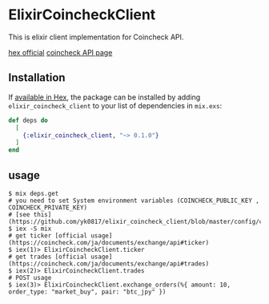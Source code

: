 # ElixirCoincheckClient

This is elixir client implementation for Coincheck API.

[hex official](https://hex.pm/packages/elixir_coincheck_client)
[coincheck API page](https://coincheck.com/ja/documents/exchange/api)

## Installation

If [available in Hex](https://hex.pm/docs/publish), the package can be installed
by adding `elixir_coincheck_client` to your list of dependencies in `mix.exs`:

```elixir
def deps do
  [
    {:elixir_coincheck_client, "~> 0.1.0"}
  ]
end
```


## usage

```
$ mix deps.get
# you need to set System environment variables (COINCHECK_PUBLIC_KEY , COINCHECK_PRIVATE_KEY)
# [see this](https://github.com/yk0817/elixir_coincheck_client/blob/master/config/config.exs#L4)
$ iex -S mix
# get ticker [official usage](https://coincheck.com/ja/documents/exchange/api#ticker)
$ iex(1)> ElixirCoincheckClient.ticker
# get trades [official usage](https://coincheck.com/ja/documents/exchange/api#trades)
$ iex(2)> ElixirCoincheckClient.trades
# POST usage
$ iex(3)> ElixirCoincheckClient.exchange_orders(%{ amount: 10, order_type: "market_buy", pair: "btc_jpy" }) 
```